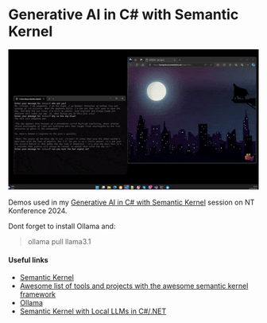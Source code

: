 # Generative AI in C# with Semantic Kernel

![NTK Demo](/ntkdemo.gif)

Demos used in my [Generative AI in C# with Semantic Kernel](https://www.ntk.si/urnik/predavanje/generative_ai_in_c_with_semantic/26) session on NT Konference 2024.

Dont forget to install Ollama and:
> ollama pull llama3.1

#### Useful links 

- [Semantic Kernel](https://github.com/microsoft/semantic-kernel)
- [Awesome list of tools and projects with the awesome semantic kernel framework](https://github.com/geffzhang/awesome-semantickernel)
- [Ollama](https://ollama.com/)
- [Semantic Kernel with Local LLMs in C#/.NET](https://github.com/tang2087/semantic-kernel-ollama-examples)